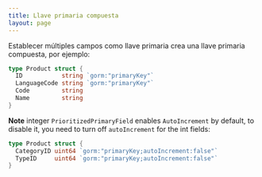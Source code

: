 ```yaml
---
title: Llave primaria compuesta
layout: page
---
```


Establecer múltiples campos como llave primaria crea una llave primaria compuesta, por ejemplo:

```go
type Product struct {
  ID           string `gorm:"primaryKey"`
  LanguageCode string `gorm:"primaryKey"`
  Code         string
  Name         string
}
```

**Note** integer `PrioritizedPrimaryField` enables `AutoIncrement` by default, to disable it, you need to turn off `autoIncrement` for the int fields:

```go
type Product struct {
  CategoryID uint64 `gorm:"primaryKey;autoIncrement:false"`
  TypeID     uint64 `gorm:"primaryKey;autoIncrement:false"`
}
```
